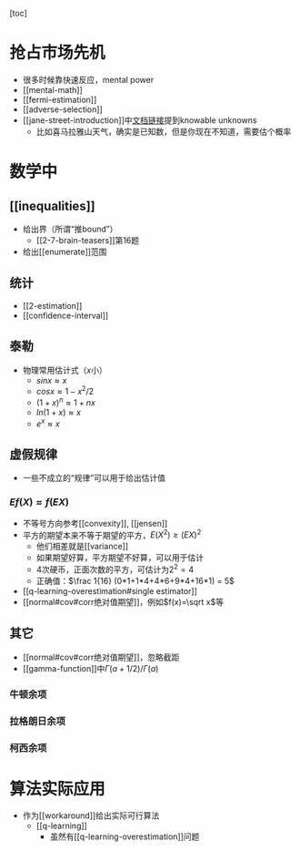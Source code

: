 [toc]
# 抢占市场先机
- 很多时候靠快速反应，mental power
- [[mental-math]]
- [[fermi-estimation]]
- [[adverse-selection]]
- [[jane-street-introduction]]中[文档链接](https://www.janestreet.com/static/pdfs/trading-interview.pdf)提到knowable unknowns
  - 比如喜马拉雅山天气，确实是已知数，但是你现在不知道，需要估个概率
# 数学中
## [[inequalities]]
  - 给出界（所谓“推bound”）
    - [[2-7-brain-teasers]]第16题
  - 给出[[enumerate]]范围
## 统计
- [[2-estimation]]
- [[confidence-interval]]
## 泰勒
- 物理常用估计式（$x$小）
  - $sinx\approx x$
  - $cosx \approx 1-x^2/2$
  - $(1+x)^n \approx 1+nx$
  - $ln(1+x)\approx x$
  - $e^x \approx x$
## 虚假规律
- 一些不成立的“规律”可以用于给出估计值
### $Ef(X)\approx f(EX)$
- 不等号方向参考[[convexity]], [[jensen]]
- 平方的期望本来不等于期望的平方，$E(X^2) \ge  (EX)^2$
  - 他们相差就是[[variance]]
  - 如果期望好算，平方期望不好算，可以用于估计
  - 4次硬币，正面次数的平方，可估计为$2^2=4$
  - 正确值：$\frac 1{16} (0*1+1*4+4*6+9*4+16*1) = 5$
- [[q-learning-overestimation#single estimator]]
- [[normal#cov#corr绝对值期望]]，例如$f(x)=\sqrt x$等
## 其它
- [[normal#cov#corr绝对值期望]]，忽略截距
- [[gamma-function]]中$\Gamma (a+1/2)/\Gamma(a)$
### 牛顿余项
### 拉格朗日余项
### 柯西余项
# 算法实际应用
- 作为[[workaround]]给出实际可行算法
  - [[q-learning]]
    - 虽然有[[q-learning-overestimation]]问题